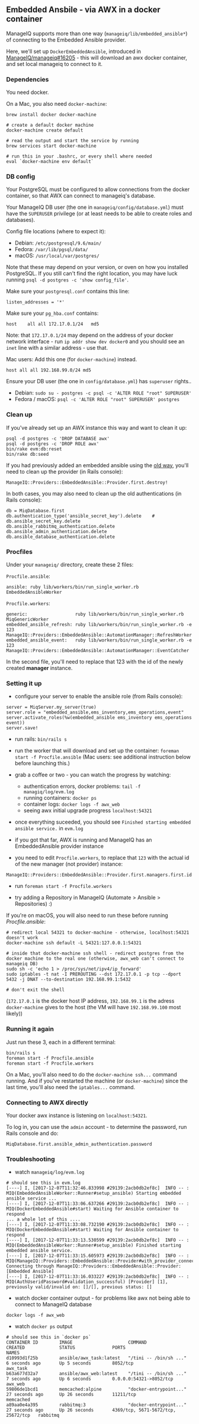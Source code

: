 ## Embedded Ansbile - via AWX in a docker container

ManageIQ supports more than one way (`manageiq/lib/embedded_ansible*`) of connecting to the Embedded Ansible provider.

Here, we'll set up `DockerEmbeddedAnsible`, introduced in [ManageIQ/manageiq#16205](https://github.com/ManageIQ/manageiq/pull/16205) - this will download an awx docker container, and set local manageiq to connect to it.



### Dependencies

You need docker.

On a Mac, you also need `docker-machine`:

```
brew install docker docker-machine

# create a default docker machine
docker-machine create default

# read the output and start the service by running
brew services start docker-machine

# run this in your .bashrc, or every shell where needed
eval `docker-machine env default`
```


### DB config

Your PostgreSQL must be configured to allow connections from the docker container, so that AWX can connect to manageiq's database.

Your ManageIQ DB user (the one in `manageiq/config/database.yml`) must have the `SUPERUSER` privilege (or at least needs to be able to create roles and databases).


Config file locations (where to expect it):

  * Debian: `/etc/postgresql/9.6/main/`
  * Fedora: `/var/lib/pgsql/data/`
  * macOS: `/usr/local/var/postgres/`

Note that these may depend on your version, or oven on how you installed PostgreSQL.
If you still can't find the right location, you may have luck running `psql -d postgres -c 'show config_file'`.



Make sure your `postgresql.conf` contains this line:

```
listen_addresses = '*'
```


Make sure your `pg_hba.conf` contains:

```
host	all	all	172.17.0.1/24	md5
```

Note: that `172.17.0.1/24` may depend on the address of your docker network interface - run `ip addr show dev docker0` and you should see an `inet` line with a similar address - use that.


Mac users: Add this one (for `docker-machine`) instead.

```
host all all 192.168.99.0/24 md5
```


Ensure your DB user (the one in `config/database.yml`) has `superuser` rights..

  * Debian: `sudo su - postgres -c psql -c 'ALTER ROLE "root" SUPERUSER'`
  * Fedora / macOS: `psql -c 'ALTER ROLE "root" SUPERUSER' postgres`


### Clean up

If you've already set up an AWX instance this way and want to clean it up:

```
psql -d postgres -c 'DROP DATABASE awx'
psql -d postgres -c 'DROP ROLE awx'
bin/rake evm:db:reset
bin/rake db:seed
```


If you had previously added an embedded ansible using the [old way](http://talk.manageiq.org/t/howto-setup-embedded-ansible/2291/5?u=himdel), you'll need to clean up the provider (in Rails console):

```
ManageIQ::Providers::EmbeddedAnsible::Provider.first.destroy!
```


In both cases, you may also need to clean up the old authentications (in Rails console):

```
db = MiqDatabase.first
db.authentication_type('ansible_secret_key').delete    # db.ansible_secret_key.delete
db.ansible_rabbitmq_authentication.delete
db.ansible_admin_authentication.delete
db.ansible_database_authentication.delete
```


### Procfiles

Under your `manageiq/` directory, create these 2 files:

`Procfile.ansible`:

```
ansible: ruby lib/workers/bin/run_single_worker.rb EmbeddedAnsibleWorker
```

`Procfile.workers`:

```
generic:                  ruby lib/workers/bin/run_single_worker.rb MiqGenericWorker
embedded_ansible_refresh: ruby lib/workers/bin/run_single_worker.rb -e 123 ManageIQ::Providers::EmbeddedAnsible::AutomationManager::RefreshWorker
embedded_ansible_event:   ruby lib/workers/bin/run_single_worker.rb -e 123 ManageIQ::Providers::EmbeddedAnsible::AutomationManager::EventCatcher
```

In the second file, you'll need to replace that 123 with the id of the newly created **manager** instance.


### Setting it up

  * configure your server to enable the ansible role (from Rails console):

```
server = MiqServer.my_server(true)
server.role = "embedded_ansible,ems_inventory,ems_operations,event"
server.activate_roles(%w(embedded_ansible ems_inventory ems_operations event))
server.save!
```

   * run rails: `bin/rails s`

   * run the worker that will download and set up the container: `foreman start -f Procfile.ansible` (Mac users: see additional instruction below before launching this.)

   * grab a coffee or two - you can watch the progress by watching:
      * authentication errors, docker problems: `tail -f managiq/log/evm.log`
      * running containers: `docker ps`
      * container logs: `docker logs -f awx_web`
      * seeing awx initial upgrade progress `localhost:54321`

   * once everything suceeded, you should see `Finished starting embedded ansible service.` in `evm.log`

   * if you got that far, AWX is running and ManageIQ has an EmbeddedAnsible provider instance

   * you need to edit `Procfile.workers`, to replace that `123` with the actual id of the new manager (not provider) instance:

```
ManageIQ::Providers::EmbeddedAnsible::Provider.first.managers.first.id
```

   * run `foreman start -f Procfile.workers`

   * try adding a Repository in ManageIQ (Automate > Ansible > Repositories) :)


If you're on macOS, you will also need to run these before running _Procfile.ansible_:

```
# redirect local 54321 to docker-machine - otherwise, localhost:54321 doesn't work
docker-machine ssh default -L 54321:127.0.0.1:54321

# inside that docker-machine ssh shell - redirect postgres from the docker machine to the real one (otherwise, awx_web can't connect to manageiq DB)
sudo sh -c 'echo 1 > /proc/sys/net/ipv4/ip_forward'
sudo iptables -t nat -I PREROUTING --dst 172.17.0.1 -p tcp --dport 5432 -j DNAT --to-destination 192.168.99.1:5432

# don't exit the shell
```

(`172.17.0.1` is the docker host IP address, `192.168.99.1` is the adress `docker-machine` gives to the host (the VM will have `192.168.99.100` most likely))


### Running it again

Just run these 3, each in a different terminal:

```
bin/rails s
foreman start -f Procfile.ansible
foreman start -f Procfile.workers
```


On a Mac, you'll also need to do the `docker-machine ssh...` command running.
And if you've restarted the machine (or `docker-machine`) since the last time, you'll also need the `iptables...` command.


### Connecting to AWX directly

Your docker awx instance is listening on `localhost:54321`.

To log in, you can use the `admin` account - to determine the password, run Rails console and do:

```
MiqDatabase.first.ansible_admin_authentication.password
```


### Troubleshooting

  * watch `manageiq/log/evm.log`

```
# should see this in evm.log
[----] I, [2017-12-07T11:32:46.833998 #29139:2acb0db2ef8c]  INFO -- : MIQ(EmbeddedAnsibleWorker::Runner#setup_ansible) Starting embedded ansible service ...
[----] I, [2017-12-07T11:33:06.637266 #29139:2acb0db2ef8c]  INFO -- : MIQ(DockerEmbeddedAnsible#start) Waiting for Ansible container to respond
... a whole lot of this ....
[----] I, [2017-12-07T11:33:08.732190 #29139:2acb0db2ef8c]  INFO -- : MIQ(DockerEmbeddedAnsible#start) Waiting for Ansible container to respond
[----] I, [2017-12-07T11:33:13.530599 #29139:2acb0db2ef8c]  INFO -- : MIQ(EmbeddedAnsibleWorker::Runner#setup_ansible) Finished starting embedded ansible service.
[----] I, [2017-12-07T11:33:15.605973 #29139:2acb0db2ef8c]  INFO -- : MIQ(ManageIQ::Providers::EmbeddedAnsible::Provider#with_provider_connection) Connecting through ManageIQ::Providers::EmbeddedAnsible::Provider: [Embedded Ansible]
[----] I, [2017-12-07T11:33:16.033227 #29139:2acb0db2ef8c]  INFO -- : MIQ(AuthUseridPassword#validation_successful) [Provider] [1], previously valid/invalid on: []/[], previous status: []
```

  * watch docker container output - for problems like awx not being able to connect to ManageIQ database

```
docker logs -f awx_web
```

  * watch `docker ps` output

```
# should see this in `docker ps`
CONTAINER ID        IMAGE                     COMMAND                  CREATED             STATUS              PORTS                                NAMES
d10993d1f25b        ansible/awx_task:latest   "/tini -- /bin/sh ..."   6 seconds ago       Up 5 seconds        8052/tcp                             awx_task
b63a677d32a7        ansible/awx_web:latest    "/tini -- /bin/sh ..."   7 seconds ago       Up 6 seconds        0.0.0.0:54321->8052/tcp              awx_web
59806de1bcd1        memcached:alpine          "docker-entrypoint..."   27 seconds ago      Up 26 seconds       11211/tcp                            memcached
a89aa0e4a395        rabbitmq:3                "docker-entrypoint..."   27 seconds ago      Up 26 seconds       4369/tcp, 5671-5672/tcp, 25672/tcp   rabbitmq
```
